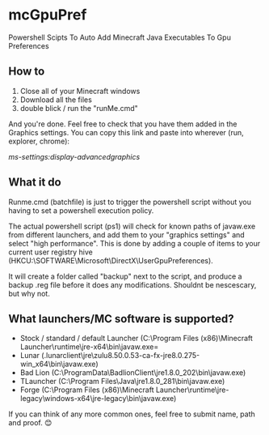 # mcGpuPref
Powershell Scipts To Auto Add Minecraft Java Executables To Gpu Preferences

## How to
1. Close all of your Minecraft windows
2. Download all the files
3. double blick / run the "runMe.cmd"

And you're done. Feel free to check that you have them added in the Graphics settings. 
You can copy this link and paste into wherever (run, explorer, chrome):

*ms-settings:display-advancedgraphics*

## What it do

Runme.cmd (batchfile) is just to trigger the powershell script without you having to set a powershell execution policy.


The actual powershell script (ps1) will check for known paths of javaw.exe from different launchers, and add them to your "graphics settings" and select "high performance".
This is done by adding a couple of items to your current user registry hive (HKCU:\SOFTWARE\Microsoft\DirectX\UserGpuPreferences).


It will create a folder called "backup" next to the script, and produce a backup .reg file before it does any modifications. Shouldnt be nescescary, but why not.

## What launchers/MC software is supported?

* Stock / standard / default Launcher (C:\Program Files (x86)\Minecraft Launcher\runtime\jre-x64\bin\javaw.exe=
* Lunar (<userprofile>\.lunarclient\jre\zulu8.50.0.53-ca-fx-jre8.0.275-win_x64\bin\javaw.exe)
* Bad Lion (C:\ProgramData\BadlionClient\jre1.8.0_202\bin\javaw.exe)
* TLauncher (C:\Program Files\Java\jre1.8.0_281\bin\javaw.exe)
* Forge (C:\Program Files (x86)\Minecraft Launcher\runtime\jre-legacy\windows-x64\jre-legacy\bin\javaw.exe)

If you can think of any more common ones, feel free to submit name, path and proof. :blush:
